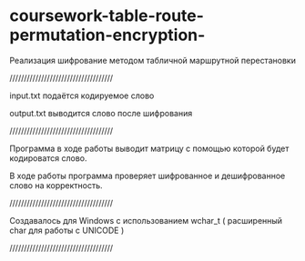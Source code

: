 # coursework-table-route-permutation-encryption-

Реализация шифрование методом табличной маршрутной перестановки

////////////////////////////////////

input.txt подаётся кодируемое слово

output.txt выводится слово после шифрования 

////////////////////////////////////

Программа в ходе работы выводит матрицу с помощью которой будет кодироватся слово.

В ходе работы программа проверяет шифрованное и дешифрованное слово на корректность.

////////////////////////////////////

Создавалось для Windows c использованием wchar_t ( расширенный char для работы с UNICODE )

////////////////////////////////////

